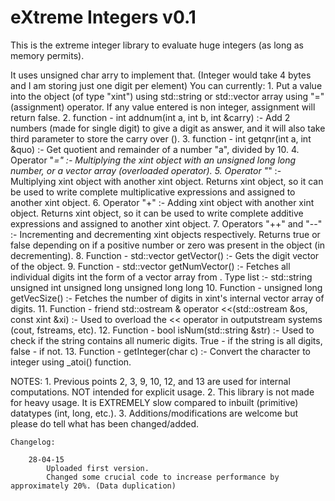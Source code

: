 # eXtreme Integers v0.1

This is the extreme integer library to evaluate huge integers (as long as memory permits).

It uses unsigned char arry to implement that. (Integer would take 4 bytes and I am storing just one digit per element)
You can currently:
    1. Put a value into the object (of type "xint") using std::string or std::vector array using "=" (assignment) operator.
        If any value entered is non integer, assignment will return false.
    2. function - int addnum(int a, int b, int &carry) :-
            Add 2 numbers (made for single digit) to give a digit as answer, and it will also take third parameter to store the carry over ().
    3. function - int getqnr(int a, int &quo) :-
            Get quotient and remainder of a number "a", divided by 10.
    4. Operator "*=" :-
            Multiplying the xint object with an unsigned long long number, or a vector array (overloaded operator).
    5. Operator "*" :-
            Multiplying xint object with another xint object. Returns xint object, so it can be used to write complete multiplicative expressions and assigned to another xint object.
    6. Operator "+" :-
            Adding xint object with another xint object. Returns xint object, so it can be used to write complete additive expressions and assigned to another xint object.
    7. Operators "++" and "--" :-
            Incrementing and decrementing xint objects respectively. Returns true or false depending on if a positive number or zero was present in the object (in decrementing).
    8. Function - std::vector<unsigned char> getVector() :-
            Gets the digit vector of the object.
    9. Function - std::vector<unsigned char> getNumVector(<Types list below>) :-
            Fetches all individual digits int the form of a vector array from <type>.
            Type list :-
                std::string
                unsigned int
                unsigned long
                unsigned long long
    10. Function - unsigned long getVecSize() :-
            Fetches the number of digits in xint's internal vector array of digits.
    11. Function - friend std::ostream & operator <<(std::ostream &os, const xint &xi) :-
            Used to overload the << operator in outputstream systems (cout, fstreams, etc).
    12. Function - bool isNum(std::string &str) :-
            Used to check if the string contains all numeric digits. True - if the string is all digits, false - if not.
    13. Function - getInteger(char c) :-
            Convert the character to integer using _atoi() function.



NOTES:
    1. Previous points 2, 3, 9, 10, 12, and 13 are used for internal computations. NOT intended for explicit usage.
    2. This library is not made for heavy usage. It is EXTREMELY slow compared to inbuilt (primitive) datatypes (int, long, etc.).
    3. Additions/modifications are welcome but please do tell what has been changed/added.




    Changelog:

        28-04-15
            Uploaded first version.
            Changed some crucial code to increase performance by approximately 20%. (Data duplication)
